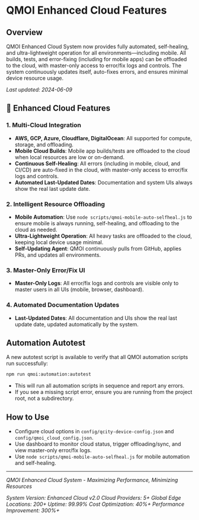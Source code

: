 # QMOI Enhanced Cloud Features

## Overview

QMOI Enhanced Cloud System now provides fully automated, self-healing, and ultra-lightweight operation for all environments—including mobile. All builds, tests, and error-fixing (including for mobile apps) can be offloaded to the cloud, with master-only access to error/fix logs and controls. The system continuously updates itself, auto-fixes errors, and ensures minimal device resource usage.

_Last updated: 2024-06-09_

## 🚀 Enhanced Cloud Features

### 1. Multi-Cloud Integration

- **AWS, GCP, Azure, Cloudflare, DigitalOcean**: All supported for compute, storage, and offloading.
- **Mobile Cloud Builds**: Mobile app builds/tests are offloaded to the cloud when local resources are low or on-demand.
- **Continuous Self-Healing**: All errors (including in mobile, cloud, and CI/CD) are auto-fixed in the cloud, with master-only access to error/fix logs and controls.
- **Automated Last-Updated Dates**: Documentation and system UIs always show the real last update date.

### 2. Intelligent Resource Offloading

- **Mobile Automation**: Use `node scripts/qmoi-mobile-auto-selfheal.js` to ensure mobile is always running, self-healing, and offloading to the cloud as needed.
- **Ultra-Lightweight Operation**: All heavy tasks are offloaded to the cloud, keeping local device usage minimal.
- **Self-Updating Agent**: QMOI continuously pulls from GitHub, applies PRs, and updates all environments.

### 3. Master-Only Error/Fix UI

- **Master-Only Logs**: All error/fix logs and controls are visible only to master users in all UIs (mobile, browser, dashboard).

### 4. Automated Documentation Updates

- **Last-Updated Dates**: All documentation and UIs show the real last update date, updated automatically by the system.

## Automation Autotest

A new autotest script is available to verify that all QMOI automation scripts run successfully:

```sh
npm run qmoi:automation:autotest
```

- This will run all automation scripts in sequence and report any errors.
- If you see a missing script error, ensure you are running from the project root, not a subdirectory.

## How to Use

- Configure cloud options in `config/qcity-device-config.json` and `config/qmoi_cloud_config.json`.
- Use dashboard to monitor cloud status, trigger offloading/sync, and view master-only error/fix logs.
- Use `node scripts/qmoi-mobile-auto-selfheal.js` for mobile automation and self-healing.

---

_QMOI Enhanced Cloud System - Maximizing Performance, Minimizing Resources_

_System Version: Enhanced Cloud v2.0_
_Cloud Providers: 5+_
_Global Edge Locations: 200+_
_Uptime: 99.99%_
_Cost Optimization: 40%+_
_Performance Improvement: 300%+_
